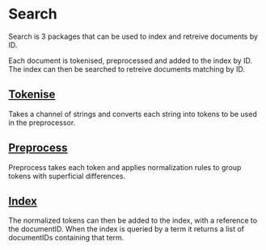 # Search

Search is 3 packages that can be used to index and retreive documents by ID.

Each document is tokenised, preprocessed and added to the index by ID.
The index can then be searched to retreive documents matching by ID.

## [Tokenise](tokenise)

Takes a channel of strings and converts each string into tokens to be used in the preprocessor.

## [Preprocess](preprocess)

Preprocess takes each token and applies normalization rules to group tokens with superficial differences.

## [Index](index)

The normalized tokens can then be added to the index, with a reference to the documentID.
When the index is queried by a term it returns a list of documentIDs containing that term.